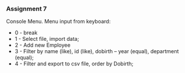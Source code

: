 ### Assignment 7
Console Menu. Menu input from keyboard:
- 0 - break
- 1 - Select file, import data;
- 2 - Add new Employee
- 3 - Filter by name (like), id (like), dobirth – year (equal), department (equal);
- 4 - Filter and export to csv file, order by Dobirth;

#
### 